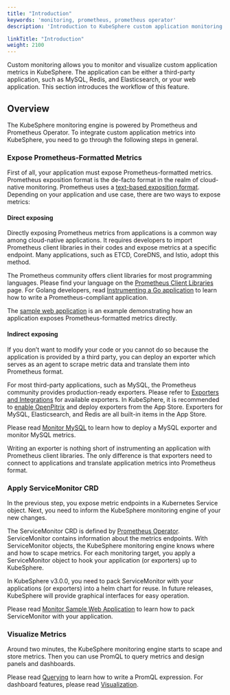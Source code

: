 ```yaml
---
title: "Introduction"
keywords: 'monitoring, prometheus, prometheus operator'
description: 'Introduction to KubeSphere custom application monitoring.'

linkTitle: "Introduction"
weight: 2100
---
```


Custom monitoring allows you to monitor and visualize custom application metrics in KubeSphere. The application can be either a third-party application, such as MySQL, Redis, and Elasticsearch, or your web application. This section introduces the workflow of this feature.

## Overview

The KubeSphere monitoring engine is powered by Prometheus and Prometheus Operator. To integrate custom application metrics into KubeSphere, you need to go through the following steps in general.

### Expose Prometheus-Formatted Metrics

First of all, your application must expose Prometheus-formatted metrics. Prometheus exposition format is the de-facto format in the realm of cloud-native monitoring. Prometheus uses a [text-based exposition format](https://prometheus.io/docs/instrumenting/exposition_formats/). Depending on your application and use case, there are two ways to expose metrics:

#### Direct exposing

Directly exposing Prometheus metrics from applications is a common way among cloud-native applications. It requires developers to import Prometheus client libraries in their codes and expose metrics at a specific endpoint. Many applications, such as ETCD, CoreDNS, and Istio, adopt this method.

The Prometheus community offers client libraries for most programming languages. Please find your language on the [Prometheus Client Libraries](https://prometheus.io/docs/instrumenting/clientlibs/) page. For Golang developers, read [Instrumenting a Go application](https://prometheus.io/docs/guides/go-application/) to learn how to write a Prometheus-compliant application.

The [sample web application](../examples/monitor-sample-web) is an example demonstrating how an application exposes Prometheus-formatted metrics directly. 

#### Indirect exposing

If you don’t want to modify your code or you cannot do so because the application is provided by a third party, you can deploy an exporter which serves as an agent to scrape metric data and translate them into Prometheus format.

For most third-party applications, such as MySQL, the Prometheus community provides production-ready exporters. Please refer to [Exporters and Integrations](https://prometheus.io/docs/instrumenting/exporters/) for available exporters. In KubeSphere, it is recommended to [enable OpenPitrix](../../../pluggable-components/app-store/) and deploy exporters from the App Store. Exporters for MySQL, Elasticsearch, and Redis are all built-in items in the App Store. 

Please read [Monitor MySQL](../examples/monitor-mysql) to learn how to deploy a MySQL exporter and monitor MySQL metrics.

Writing an exporter is nothing short of instrumenting an application with Prometheus client libraries. The only difference is that exporters need to connect to applications and translate application metrics into Prometheus format.

### Apply ServiceMonitor CRD 

In the previous step, you expose metric endpoints in a Kubernetes Service object. Next, you need to inform the KubeSphere monitoring engine of your new changes.

The ServiceMonitor CRD is defined by [Prometheus Operator](https://github.com/prometheus-operator/prometheus-operator). ServiceMonitor contains information about the metrics endpoints. With ServiceMonitor objects, the KubeSphere monitoring engine knows where and how to scape metrics. For each monitoring target, you apply a ServiceMonitor object to hook your application (or exporters) up to KubeSphere.

In KubeSphere v3.0.0, you need to pack ServiceMonitor with your applications (or exporters) into a helm chart for reuse. In future releases, KubeSphere will provide graphical interfaces for easy operation.

Please read [Monitor Sample Web Application](../examples/monitor-sample-web) to learn how to pack ServiceMonitor with your application.

### Visualize Metrics

Around two minutes, the KubeSphere monitoring engine starts to scape and store metrics. Then you can use PromQL to query metrics and design panels and dashboards.

Please read [Querying](../visualization/querying) to learn how to write a PromQL expression. For dashboard features, please read [Visualization](../visualization/overview).